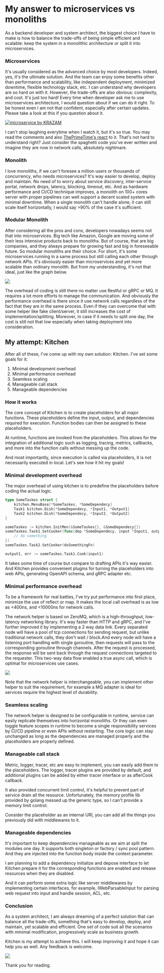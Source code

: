 # My answer to microservices vs monoliths


As a backend developer and system architect, the biggest choice I have to make is how to balance the trade-offs 
of being simple efficient and scalable: keep the system in a monolithic architecture or split it into microservices.


### Microservices

It's usually considered as the advanced choice by most developers. Indeed, yes, it's the ultimate solution. 
And the team can enjoy some benefits other than performance and scalability, like independent deployment, minimized downtime,
flexible technology stack, etc. I can understand why developers are so hard on with it. However, the trade-offs are also
obvious: complexity, and cost. It's just too hard! Every time when developer ask me to use microservices architecture,
I would question about if we can do it right. To be honest even I am not that confident, especially after certain updates.
Please take a look at this if you question about it.

[![microservice by KRAZAM](./asset/intro_ms1.png)](https://www.youtube.com/watch?v=y8OnoxKotPQ)

I can't stop laughing everytime when I watch it, but it's so true. You may read the comments and also [ThePrimeTime's react](https://www.youtube.com/watch?v=s-vJcOfrvi0) to it.
That's not hard to understand right? Just consider the spaghetti code you've ever written and imagine they are now in network calls, absolutely nightmare.


### Monolith

I love monoliths, if we can't foresee a million users or thousands of concurrency, who needs microservices?
It's way easier to develop, deploy and maintain. No need of to worry about service discovery, inter-service portal,
network drops, latency, blocking, timeout, etc. And as hardware performance and CI/CD technique improves,
a monolith on 100+ cores server with proper pipelines can well support a decent scaled system with minimal downtime.
When a single monolith can't handle alone, it can still scale itself horizontally, I would say >90% of the case it's sufficient.

### Modular Monolith

After considering all the pros and cons, developers nowadays seems not that into microservices. Big tech like Amazon, Google
are moving some of their less intensive products back to monoliths. But of course, that are big companies, and they always
prepare for growing fast and big in foreseeable future. So modular monoliths are their choice. For short, it's some microservices
running in a same process but still calling each other through network APIs. It's obviously easier than microservices and yet
more scalable than ordinary monolith. But from my understanding, it's not that ideal, just like the graph below.

![](./asset/intro_cmp1.png)

The overhead of coding is still there no matter use Restful or gRPC or MQ. It requires a lot more efforts to manage the communication.
And obviously the performance overhead is there since it use network calls regardless of the fact that they are in the same process. 
Even if they can overcome that with some helper like fake client/server, it still increases the cost of implementation/splitting.
Moreover, in case if it needs to split one day, the cost is still not that low especially when taking deployment into consideration.

## My attempt: Kitchen

After all of these, I've come up with my own solution: Kitchen. I've set some goals for it:

1. Minimal development overhead
1. Minimal performance overhead
1. Seamless scaling
1. Manageable call stack
1. Manageable dependencies

### How it works

The core concept of Kitchen is to create placeholders for all major functions. These placeholders define the input, output, and dependencies required for execution. Function bodies can then be assigned to these placeholders.

At runtime, functions are invoked from the placeholders. This allows for the integration of additional logic such as logging, tracing, metrics, callbacks, and more into the function calls without messing up the code.

And most importantly, since execution is called via placeholders, it is not necessarily executed in local. Let's see how it hit my goals!

### Minimal development overhead

The major overhead of using kitchen is to predefine the placeholders before coding the actual logic.

```go
type SomeTaskes struct {
    kitchen.MenuBase[*SomeTaskes, *SomeDependecy]
    Task1 kitchen.Dish[*SomeDependecy, *Input1, *Output1]
    Task2 kitchen.Dish[*SomeDependecy, *Input2, *Output2]
}

someTaskes := kitchen.InitMen(&SomeTaskes{}, &SomeDependecy{})
someTaskes.Task1.SetCooker(func(dep *SomeDependecy, input *Input1, output *Output1) {
    // do something
})
someTaskes.Task2.SetCooker(doSomethingFn)

output1, err := someTaskes.Task1.Cook(input1)
```

It takes some time of course but compare to drafting APIs it's way easier. And Kitchen provides convenient plugins for turning the placeholders into web APIs, generating OpenAPI schema, and gRPC adapter etc.

### Minimal performance overhead

To be a framework for real battles, I've try put performance into first place, minimize the use of reflect or map. 
It makes the local call overhead is as low as <400ns, and <10000ns for network calls.

The network helper is based on ZeroMQ, which is a high-throughput, low-latency networking library. 
It's way faster than HTTP and gRPC, and I've further improved it by implementing a 2 way data link.
Every separated node will have a pool of tcp connections for sending request, but unlike traditional
network calls, they don't wait / block.And every node will have a listening port handling with single
goroutine, then requests will pass to the corresponding goroutine through channels. After the request
is processed, the response will be sent back through the request connections targeted to the requester.
This two-way data flow enabled a true async call, which is optimal for microservices use cases.


![](./asset/intro_chart1.png)

Note that the network helper is interchangeable, you can implement other helper to suit the requirement, for example
a MQ adapter is ideal for services require the highest level of durability.

### Seamless scaling

The network helper is designed to be configurable in runtime, service can easily replicate themselves into horizontal monoliths. 
Or they can even toggle feature scopes in runtime to become a single responsibility services by CI/CD pipeline or even APIs without restarting.
The core logic can stay unchanged as long as the dependencies are managed properly and the placeholders are properly defined.

### Manageable call stack

Metric, logger, tracer, etc are easy to implement, you can easily add them to the placeholders. The logger, tracer plugins
are provided by default, and additional plugins can be added by either tracer interface or as afterCook callback.

It also provided concurrent limit control, it's helpful to prevent part of service drain all the resource. Unfortunately,
the memory profile lib provided by golang messed up the generic type, so I can't provide a memory limit control.

Consider the placeholder as an internal URI, you can add all the things you previously did with middlewares to it.

### Manageable dependencies

It's important to keep dependencies manageable as we aim at split the modules one day.
It supports both singleton or factory / sync pool pattern. And they are injected into 
the function body inside the context parameter.

I am planning to add a dependency initialize and depose interface to let Kitchen prepare it for the corresponding functions are enabled and release resources when they are disabled.

And it can perform some extra logic like server middlewares by implementing certain interfaces, for example, IWebParsableInput for parsing web request into input
and handle session, ACL, etc.

### Conclusion

As a system architect, I am always dreaming of a perfect solution that can balance all the trade-offs, something that's easy to develop, deploy, and maintain, yet scalable and efficient.
One set of code suit all the scenarios with minimal modification, progressively scale as business growth.

Kitchen is my attempt to achieve this. I will keep improving it and hope it can help you as well. Any feedback is welcome.


![](./asset/cover.jpeg)


Thank you for reading.
